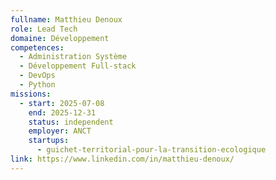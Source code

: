 ```yaml
---
fullname: Matthieu Denoux
role: Lead Tech
domaine: Développement
competences:
  - Administration Système
  - Développement Full-stack
  - DevOps
  - Python
missions:
  - start: 2025-07-08
    end: 2025-12-31
    status: independent
    employer: ANCT
    startups:
      - guichet-territorial-pour-la-transition-ecologique
link: https://www.linkedin.com/in/matthieu-denoux/
---
```


